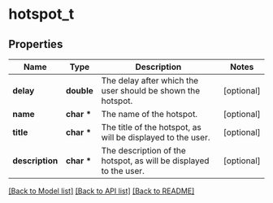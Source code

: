 # hotspot_t

## Properties
Name | Type | Description | Notes
------------ | ------------- | ------------- | -------------
**delay** | **double** | The delay after which the user should be shown the hotspot.  | [optional] 
**name** | **char \*** | The name of the hotspot.  | [optional] 
**title** | **char \*** | The title of the hotspot, as will be displayed to the user.  | [optional] 
**description** | **char \*** | The description of the hotspot, as will be displayed to the user.  | [optional] 

[[Back to Model list]](../README.md#documentation-for-models) [[Back to API list]](../README.md#documentation-for-api-endpoints) [[Back to README]](../README.md)


